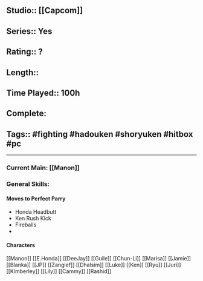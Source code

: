 ## Studio:: [[Capcom]]
## Series:: Yes
## Rating:: ?
## Length:: 
## Time Played:: 100h
## Complete: 
## Tags:: #fighting #hadouken #shoryuken #hitbox #pc

---
### Current Main: [[Manon]]

### General Skills:

#### Moves to Perfect Parry
- Honda Headbutt
- Ken Rush Kick
- Fireballs
- 


#### Characters

[[Manon]]
[[E.Honda]]
[[DeeJay]]
[[Guile]]
[[Chun-Li]]
[[Marisa]]
[[Jamie]]
[[Blanka]]
[[JP]]
[[Zangief]]
[[Dhalsim]]
[[Luke]]
[[Ken]]
[[Ryu]]
[[Juri]]
[[Kimberley]]
[[Lily]]
[[Cammy]]
[[Rashid]]



